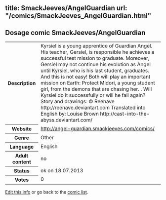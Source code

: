title: SmackJeeves/AngelGuardian
url: "/comics/SmackJeeves_AngelGuardian.html"
---
Dosage comic SmackJeeves/AngelGuardian
-----------------------------------------

<p id="msg"></p>
<script type="text/javascript">
if (window.location.search === '?edit_info_mail=sent_ok') {
  var elem = document.getElementById("msg");
  elem.innerHTML = 'Edited information sucessfully sent for review, which is usually done daily. Thanks!';
  elem.className = 'ok';
}
</script>
<table class="comicinfo">
<tr>
<th>Description</th><td>Kyrsiel is a young apprentice of Guardian Angel. His teacher, Gersiel, is responsible he achieves a successful test mission to graduate. Moreover, Gersiel may not continue his evolution as Angel until Kyrsiel, who is his last student, graduates. And this is not easy! Both will play an important mission on Earth: Protect Midori, a young student girl, from the demons that are chasing her. . Will Kyrsiel do it successfully or will he fail again? Story and drawings: © Reenave http://reenave.deviantart.com Translated into English by: Louise Brown http://cast-into-the-abyss.deviantart.com/</td>
</tr>
<tr>
<th>Website</th><td><a href="http://angel-guardian.smackjeeves.com/comics/">http://angel-guardian.smackjeeves.com/comics/</a></td>
</tr>
<tr>
<th>Genre</th><td>Other</td>
</tr>
<tr>
<th>Language</th><td>English</td>
</tr>
<tr>
<th>Adult content</th><td>no</td>
</tr>
<tr>
<th>Status</th><td>ok on 18.07.2013</td>
</tr>
<tr>
<th>Votes</th><td>0</td>
</tr>
</table>

[Edit this info](SmackJeeves_AngelGuardian_edit.html) or go back to the [comic list](../comic-index.html).
